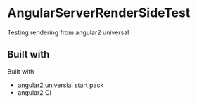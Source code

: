 # AngularServerRenderSideTest
Testing rendering from angular2 universal

## Built with 

Built with 
 * angular2 universial start pack
 * angular2 CI
